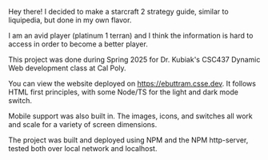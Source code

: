 Hey there! I decided to make a starcraft 2 strategy guide, similar to liquipedia, but done in my own flavor.

I am an avid player (platinum 1 terran) and I think the information is hard to access in order to become a better player.

This project was done during Spring 2025 for Dr. Kubiak's CSC437 Dynamic Web development class at Cal Poly.

You can view the website deployed on https://ebuttram.csse.dev. It follows HTML first principles, with some Node/TS for the light and dark mode switch.

Mobile support was also built in. The images, icons, and switches all work and scale for a variety of screen dimensions.

The project was built and deployed using NPM and the NPM http-server, tested both over local network and localhost.
